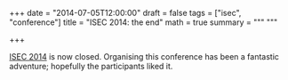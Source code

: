 +++
date = "2014-07-05T12:00:00"
draft = false
tags = ["isec", "conference"]
title = "ISEC 2014: the end"
math = true
summary = """
"""

+++
 
<a href="http://isec2014.sciencesconf.org/" target="_blank">ISEC 2014</a> is now closed. 
Organising this conference has been a fantastic adventure; hopefully the participants 
liked it.